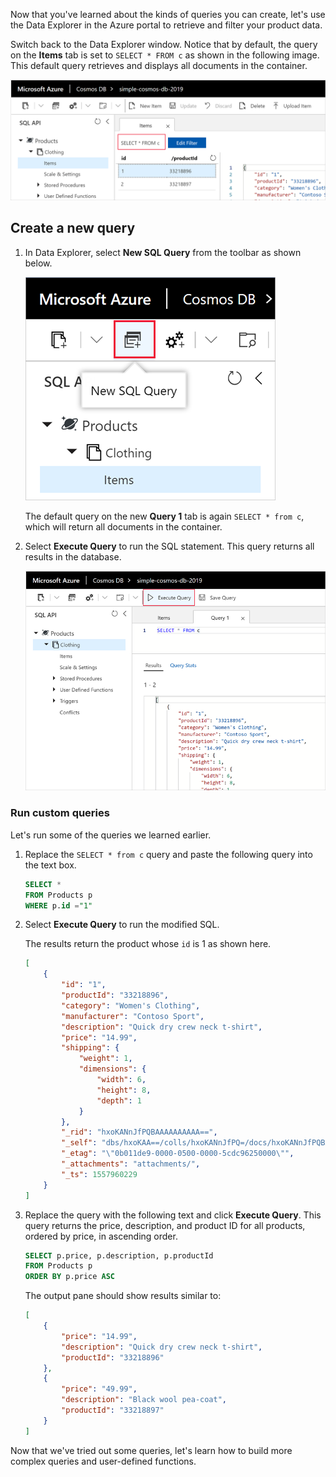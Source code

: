 Now that you've learned about the kinds of queries you can create, let's use the Data Explorer in the Azure portal to retrieve and filter your product data.

Switch back to the Data Explorer window. Notice that by default, the query on the **Items** tab is set to `SELECT * FROM c` as shown in the following image. This default query retrieves and displays all documents in the container.

![Screenshot showing the default query in Data Explorer with the "SELECT * FROM c" query filter highlighted.](../media/5-azure-cosmosdb-data-explorer-query.png)

## Create a new query

1. In Data Explorer, select **New SQL Query** from the toolbar as shown below.

    ![Screenshot of the Data Explorer with the New SQL Query button highlighted.](../media/5-create-new-sql-query.png)

    The default query on the new  **Query 1** tab is again `SELECT * from c`, which will return all documents in the container.

1. Select **Execute Query** to run the SQL statement. This query returns all results in the database.

    ![Screenshot showing the new query tab with the Execute Query button highlighted.](../media/5-azure-cosmosdb-data-explorer-edit-query.png)

### Run custom queries

Let's run some of the queries we learned earlier.

1. Replace the `SELECT * from c` query and paste the following query into the text box.

    ```sql
    SELECT * 
    FROM Products p 
    WHERE p.id ="1"
    ```

1. Select **Execute Query** to run the modified SQL.

    The results return the product whose `id` is 1 as shown here.

    ```json
    [
        {
            "id": "1",
            "productId": "33218896",
            "category": "Women's Clothing",
            "manufacturer": "Contoso Sport",
            "description": "Quick dry crew neck t-shirt",
            "price": "14.99",
            "shipping": {
                "weight": 1,
                "dimensions": {
                    "width": 6,
                    "height": 8,
                    "depth": 1
                }
            },
            "_rid": "hxoKANnJfPQBAAAAAAAAAA==",
            "_self": "dbs/hxoKAA==/colls/hxoKANnJfPQ=/docs/hxoKANnJfPQBAAAAAAAAAA==/",
            "_etag": "\"0b011de9-0000-0500-0000-5cdc96250000\"",
            "_attachments": "attachments/",
            "_ts": 1557960229
        }
    ]
    ```
1. Replace the query with the following text and click **Execute Query**. This query returns the price, description, and product ID for all products, ordered by price, in ascending order.
 
    ```sql
    SELECT p.price, p.description, p.productId 
    FROM Products p 
    ORDER BY p.price ASC
    ```

    The output pane should show results similar to:

    ```json
    [
        {
            "price": "14.99",
            "description": "Quick dry crew neck t-shirt",
            "productId": "33218896"
        },
        {
            "price": "49.99",
            "description": "Black wool pea-coat",
            "productId": "33218897"
        }
    ]
    ```

Now that we've tried out some queries, let's learn how to build more complex queries and user-defined functions.
